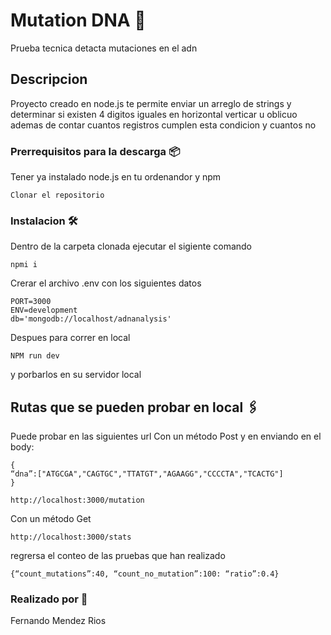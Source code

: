 # Mutation DNA 🚀

Prueba tecnica detacta mutaciones en el adn

## Descripcion

Proyecto creado en node.js te permite enviar un arreglo de strings y determinar si existen 4 digitos iguales en horizontal verticar u oblicuo ademas de contar cuantos registros cumplen esta condicion y cuantos no

### Prerrequisitos para la descarga 📦

Tener ya instalado node.js en tu ordenandor y npm 

```
Clonar el repositorio
```

### Instalacion 🛠️

Dentro de la carpeta clonada ejecutar el sigiente comando

```
npmi i
```
Crerar el archivo .env con los siguientes datos

```
PORT=3000
ENV=development
db='mongodb://localhost/adnanalysis'

```
Despues para correr en local 

```
NPM run dev

```

y porbarlos en su servidor local

## Rutas que se pueden probar en local 🖇️

Puede probar en las siguientes url
Con un método Post y en enviando en el body:
```
{
“dna”:["ATGCGA","CAGTGC","TTATGT","AGAAGG","CCCCTA","TCACTG"]
}
```
```
http://localhost:3000/mutation
```
Con un método Get 
```
http://localhost:3000/stats

```
regrersa el conteo de las pruebas que han realizado 
```
{“count_mutations”:40, “count_no_mutation”:100: “ratio”:0.4}

```
### Realizado por 📌

Fernando Mendez Rios




